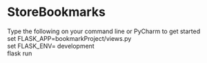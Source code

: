 # StoreBookmarks
Type the following on your command line or PyCharm to get started                                                                                          
set FLASK_APP=bookmarkProject/views.py                                                                                                    
set FLASK_ENV= development                                                                                                              
flask run
